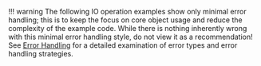 !!! warning 
    The following IO operation examples show only minimal error handling; this is to keep the focus on core object usage and reduce the complexity of the example code. While there is nothing inherently wrong with this minimal error handling style, do not view it as a recommendation! See [Error Handling](../core-api/error-handling.md) for a detailed examination of error types and error handling strategies.
